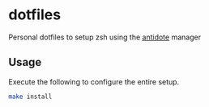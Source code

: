 # dotfiles

Personal dotfiles to setup zsh using the [antidote](https://github.com/mattmc3/antidote) manager

## Usage
Execute the following to configure the entire setup.
```zsh
make install
```
